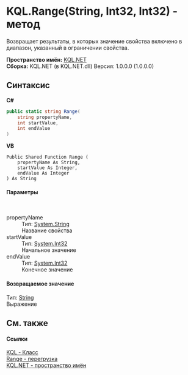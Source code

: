 # KQL.Range(String, Int32, Int32) - метод
 

Возвращает результаты, в которых значение свойства включено в диапазон, указанный в ограничении свойства.

**Пространство имён:**&nbsp;<a href="3C471DD0">KQL.NET</a><br />**Сборка:**&nbsp;KQL.NET (в KQL.NET.dll) Версия: 1.0.0.0 (1.0.0.0)

## Синтаксис

**C#**<br />
``` C#
public static string Range(
	string propertyName,
	int startValue,
	int endValue
)
```

**VB**<br />
``` VB
Public Shared Function Range ( 
	propertyName As String,
	startValue As Integer,
	endValue As Integer
) As String
```


#### Параметры
&nbsp;<dl><dt>propertyName</dt><dd>Тип:&nbsp;<a href="http://msdn2.microsoft.com/ru-ru/library/s1wwdcbf" target="_blank">System.String</a><br />Название свойства</dd><dt>startValue</dt><dd>Тип:&nbsp;<a href="http://msdn2.microsoft.com/ru-ru/library/td2s409d" target="_blank">System.Int32</a><br />Начальное значение</dd><dt>endValue</dt><dd>Тип:&nbsp;<a href="http://msdn2.microsoft.com/ru-ru/library/td2s409d" target="_blank">System.Int32</a><br />Конечное значение</dd></dl>

#### Возвращаемое значение
Тип:&nbsp;<a href="http://msdn2.microsoft.com/ru-ru/library/s1wwdcbf" target="_blank">String</a><br />Выражение

## См. также


#### Ссылки
<a href="A04103EA">KQL - Класс</a><br /><a href="90A39B80">Range - перегрузка</a><br /><a href="3C471DD0">KQL.NET - пространство имён</a><br />